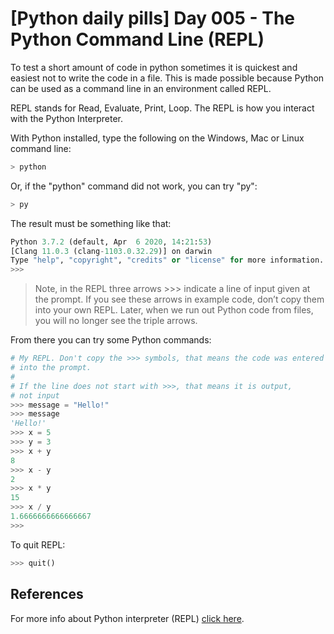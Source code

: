 # [Python daily pills] Day 005 - The Python Command Line (REPL)

To test a short amount of code in python sometimes it is quickest and easiest not to write the code in a file. This is made possible because Python can be used as a command line in an environment called REPL.

REPL stands for Read, Evaluate, Print, Loop. The REPL is how you interact with the Python Interpreter.

With Python installed, type the following on the Windows, Mac or Linux command line:

```python
> python
```

Or, if the "python" command did not work, you can try "py":

```python
> py
```

The result must be something like that:

```python
Python 3.7.2 (default, Apr  6 2020, 14:21:53)
[Clang 11.0.3 (clang-1103.0.32.29)] on darwin
Type "help", "copyright", "credits" or "license" for more information.
>>>
```

> Note, in the REPL three arrows >>> indicate a line of input given at the prompt. If you see these arrows in example code, don’t copy them into your own REPL. Later, when we run out Python code from files, you will no longer see the triple arrows.

From there you can try some Python commands:

```python
# My REPL. Don't copy the >>> symbols, that means the code was entered
# into the prompt.
#
# If the line does not start with >>>, that means it is output,
# not input
>>> message = "Hello!"
>>> message
'Hello!'
>>> x = 5
>>> y = 3
>>> x + y
8
>>> x - y
2
>>> x * y
15
>>> x / y
1.6666666666666667
>>>
```

To quit REPL:

```python
>>> quit()
```

## References

For more info about Python interpreter (REPL) [click here](https://www.tutorialsteacher.com/python/python-interective-shell).

